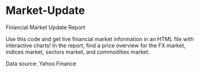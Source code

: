 # Market-Update
Financial Market Update Report

Use this code and get live financial market information in an HTML file with interactive charts!
In the report, find a price overview for the FX market, indices market, sectors market, and commodities market.

Data source: Yahoo Finance
